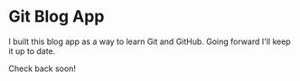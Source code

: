# Git Blog App

I built this blog app as a way to learn Git and GitHub.  Going forward I'll keep it up to date.

Check back soon!